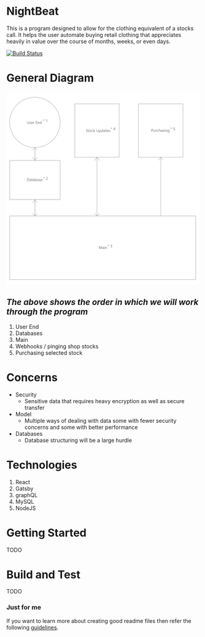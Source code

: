 # NightBeat
This is a program designed to allow for the clothing equivalent of a stocks call. It helps the user automate buying retail clothing that appreciates heavily in value over the course of months, weeks, or even days.

[![Build Status](https://dev.azure.com/money1062/NightBeat/_apis/build/status/CTMoney.nightbeat?branchName=master)](https://dev.azure.com/money1062/NightBeat/_build/latest?definitionId=10&branchName=master)


# General Diagram
![Workflow](./Overview.png)


## *_**The above shows the order in which we will work through the program**_*
1. User End
2. Databases
3. Main
4. Webhooks / pinging shop stocks
5. Purchasing selected stock

# Concerns
- Security
  - Sensitive data that requires heavy encryption as well as secure transfer
- Model
  - Multiple ways of dealing with data some with fewer security concerns and some with better performance
- Databases
  - Database structuring will be a large hurdle
  
# Technologies 
1. React
2. Gatsby
3. graphQL
3. MySQL
4. NodeJS

# Getting Started
TODO
# Build and Test
TODO
 
### Just for me
If you want to learn more about creating good readme files then refer the following [guidelines](https://www.visualstudio.com/en-us/docs/git/create-a-readme).
